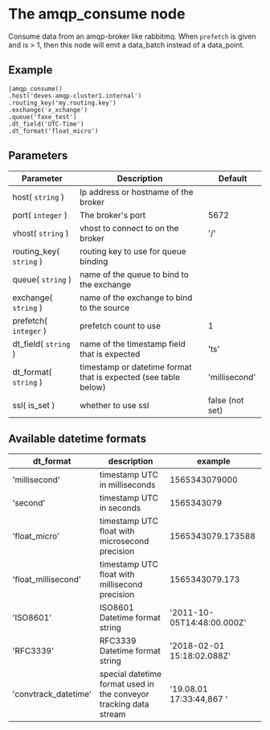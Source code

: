 The amqp_consume node
=====================

Consume data from an amqp-broker like rabbitmq.
When `prefetch` is given and is > 1, then this node will emit a data_batch instead of a data_point.


Example
-------
```dfs  
|amqp_consume()
.host('deves-amqp-cluster1.internal') 
.routing_key('my.routing.key')
.exchange('x_xchange')
.queue('faxe_test')
.dt_field('UTC-Time')
.dt_format('float_micro')
```

Parameters
----------

Parameter     | Description | Default 
--------------|-------------|---------
host( `string` )| Ip address or hostname of the broker|
port( `integer` )| The broker's port | 5672
vhost( `string` )| vhost to connect to on the broker| '/'
routing_key( `string` )| routing key to use for queue binding|
queue( `string` )|name of the queue to bind to the exchange|
exchange( `string` )|name of the exchange to bind to the source|
prefetch( `integer` )|prefetch count to use| 1
dt_field( `string` )|name of the timestamp field that is expected|'ts'
dt_format( `string` )|timestamp or datetime format that is expected (see table below)| 'millisecond'
ssl( is_set ) | whether to use ssl | false (not set)



Available datetime formats
--------------------------

dt_format    | description                                  | example
-------------|----------------------------------------------|-------------
'millisecond'|timestamp UTC in milliseconds                 |1565343079000
'second'     |timestamp UTC in seconds                      |1565343079
'float_micro'|timestamp UTC float with microsecond precision|1565343079.173588
'float_millisecond'|timestamp UTC float with millisecond precision|1565343079.173
'ISO8601'    |ISO8601 Datetime format string                |'2011-10-05T14:48:00.000Z'
'RFC3339'    |RFC3339 Datetime format string                |'2018-02-01 15:18:02.088Z'
'convtrack_datetime'|special datetime format used in the conveyor tracking data stream|'19.08.01  17:33:44,867  '


